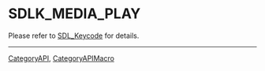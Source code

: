 # SDLK_MEDIA_PLAY

Please refer to [SDL_Keycode](SDL_Keycode) for details.

----
[CategoryAPI](CategoryAPI), [CategoryAPIMacro](CategoryAPIMacro)

